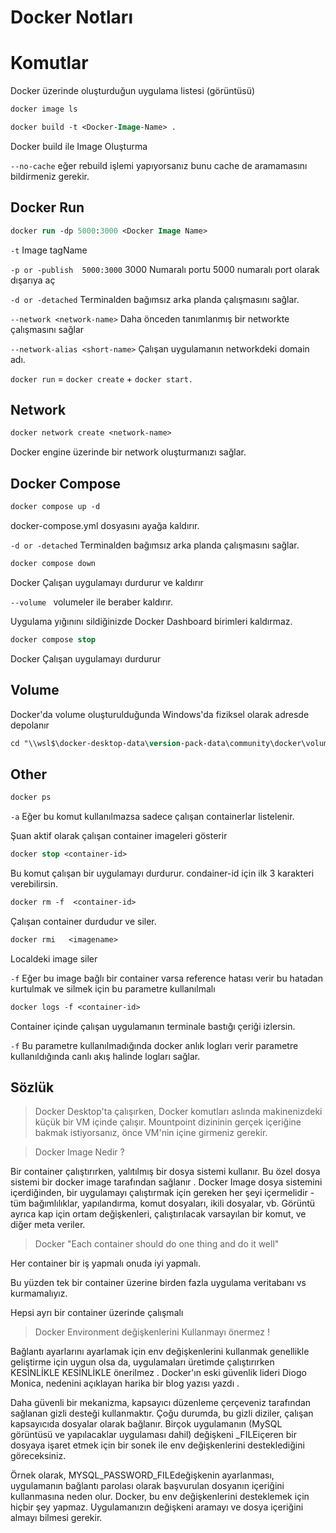 # Docker Notları



# Komutlar
Docker üzerinde oluşturduğun uygulama listesi (görüntüsü)

```sh 
docker image ls 
```

```ps 
docker build -t <Docker-Image-Name> .
``` 
Docker build ile Image Oluşturma

`--no-cache` eğer rebuild işlemi yapıyorsanız bunu cache de aramamasını bildirmeniz gerekir.

## Docker Run
```ps
docker run -dp 5000:3000 <Docker Image Name> 
```
`-t` Image tagName 

`-p or -publish  5000:3000` 3000 Numaralı portu 5000 numaralı port olarak dışarıya aç

`-d or -detached` Terminalden bağımsız arka planda çalışmasını sağlar.

`--network <network-name>` Daha önceden tanımlanmış bir networkte çalışmasını sağlar

`--network-alias <short-name>` Çalışan uygulamanın networkdeki domain adı. 

`docker run` = `docker create` + `docker start.`



## Network
```ps 
docker network create <network-name>
```
 Docker engine üzerinde bir network oluşturmanızı sağlar.

## Docker Compose 

```ps
docker compose up -d
```
docker-compose.yml dosyasını ayağa kaldırır.

`-d or -detached` Terminalden bağımsız arka planda çalışmasını sağlar.

```ps
docker compose down
```
Docker Çalışan uygulamayı durdurur ve kaldırır

`--volume ` volumeler ile beraber kaldırır.

Uygulama yığınını sildiğinizde Docker Dashboard birimleri kaldırmaz.

```ps
docker compose stop
```
Docker Çalışan uygulamayı durdurur 

## Volume 

Docker'da volume oluşturulduğunda Windows'da fiziksel olarak adresde depolanır
``` ps 
cd "\\wsl$\docker-desktop-data\version-pack-data\community\docker\volumes\"
```

## Other 
```ps 
docker ps
```
`-a` Eğer bu komut kullanılmazsa sadece çalışan containerlar listelenir. 

Şuan aktif olarak çalışan container imageleri gösterir

```ps 
docker stop <container-id>
```
Bu komut çalışan bir uygulamayı durdurur. condainer-id için ilk 3 karakteri verebilirsin.

```ps 
docker rm -f  <container-id>
```
Çalışan container durdudur ve siler.
```ps 
docker rmi   <imagename>
```
Localdeki image siler

`-f` Eğer bu image bağlı bir container varsa reference hatası verir bu hatadan kurtulmak ve silmek için bu parametre kullanılmalı


```ps
docker logs -f <container-id>
```
Container içinde çalışan uygulamanın terminale bastığı 
çeriği izlersin.

`-f` Bu parametre kullanılmadığında docker anlık logları verir parametre kullanıldığında canlı akış halinde logları sağlar. 




## Sözlük
> Docker Desktop'ta çalışırken, Docker komutları aslında makinenizdeki küçük bir VM içinde çalışır. Mountpoint dizininin gerçek içeriğine bakmak istiyorsanız, önce VM'nin içine girmeniz gerekir.

> Docker Image Nedir ?

Bir container çalıştırırken, yalıtılmış bir dosya sistemi kullanır. Bu özel dosya sistemi bir docker image tarafından sağlanır . Docker Image dosya sistemini içerdiğinden, bir uygulamayı çalıştırmak için gereken her şeyi içermelidir - tüm bağımlılıklar, yapılandırma, komut dosyaları, ikili dosyalar, vb. Görüntü ayrıca kap için ortam değişkenleri, çalıştırılacak varsayılan bir komut, ve diğer meta veriler.
> Docker "Each container should do one thing and do it well"

Her container bir iş yapmalı onuda iyi yapmalı.

Bu yüzden tek bir container üzerine birden fazla uygulama veritabanı vs kurmamalıyız.

Hepsi ayrı bir container üzerinde çalışmalı 

> Docker Environment değişkenlerini Kullanmayı önermez !

Bağlantı ayarlarını ayarlamak için env değişkenlerini kullanmak genellikle geliştirme için uygun olsa da, uygulamaları üretimde çalıştırırken KESİNLİKLE KESİNLİKLE önerilmez . Docker'ın eski güvenlik lideri Diogo Monica, nedenini açıklayan harika bir blog yazısı yazdı .

Daha güvenli bir mekanizma, kapsayıcı düzenleme çerçeveniz tarafından sağlanan gizli desteği kullanmaktır. Çoğu durumda, bu gizli diziler, çalışan kapsayıcıda dosyalar olarak bağlanır. Birçok uygulamanın (MySQL görüntüsü ve yapılacaklar uygulaması dahil) değişkeni _FILEiçeren bir dosyaya işaret etmek için bir sonek ile env değişkenlerini desteklediğini göreceksiniz.

Örnek olarak, MYSQL_PASSWORD_FILEdeğişkenin ayarlanması, uygulamanın bağlantı parolası olarak başvurulan dosyanın içeriğini kullanmasına neden olur. Docker, bu env değişkenlerini desteklemek için hiçbir şey yapmaz. Uygulamanızın değişkeni aramayı ve dosya içeriğini almayı bilmesi gerekir.
